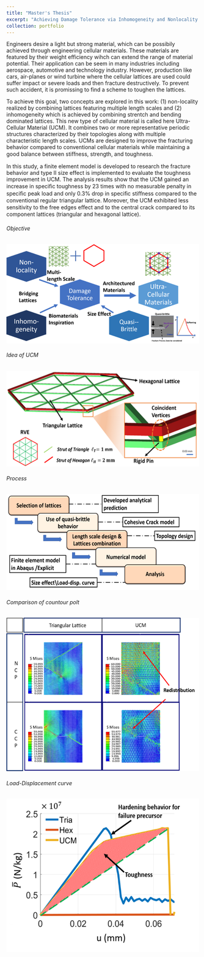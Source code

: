 ```yaml
---
title: "Master's Thesis"
excerpt: "Achieving Damage Tolerance via Inhomogeneity and Nonlocality through Ultra-Cellular Material<br/><img src='/images/UCMprototype.PNG'>"
collection: portfolio
---
```



Engineers desire a light but strong material, which can be possibily achieved through engineering cellular materials. These materials are featured by their weight efficiency wihch can extend the range of material potential. Their application can be seem in many industries including aerospace, automotive and technology industry.  However, production like cars, air-planes or wind turbine where the cellular lattices are used could suffer impact or severe loads and then fracture destructively. To prevent such accident, it is promissing to find a scheme to toughen the lattices.        

To achieve this goal, two concepts are explored in this work: (1) non-locality realized by combining lattices featuring multiple length scales and (2) inhomogeneity which is achieved by combining strentch and bending dominated lattices. This new type of cellular material is called here Ultra-Cellular Material (UCM). It combines two or more representative periodic structures characterized by their topologies along with multiple characteristic length scales. UCMs are designed to improve the fracturing behavior compared to conventional cellular materials while maintaining a good balance between stiﬀness, strength, and toughness. 

In this study, a finite element model is developed to research the fracture behavior and type II size effect is implemented to evaluate the toughness improvement in UCM. The analysis results show that the UCM gained an increase in speciﬁc toughness by 23 times with no measurable penalty in speciﬁc peak load and only 0.3% drop in speciﬁc stiﬀness compared to the conventional regular triangular lattice. Moreover, the UCM exhibited less sensitivity to the free edges eﬀect and to the central crack compared to its component lattices (triangular and hexagonal lattice).    

<h6>Objective</h6>
<img src='/images/ObjectiveUCM.png'>
<h6>Idea of UCM</h6>
<img src='/images/idea_of_UCM.png' width="600" height="250" />
<h6>Process</h6>
<img src='/images/processUCM.png' width="600" height="250" />
<h6>Comparison of countour polt </h6>
<img src='/images/contourplotUCM.png' width="600" height="400" />
<h6>Load-Displacement curve</h6>
<img src='/images/LoadDispUCM.png' width="600" height="400" />
